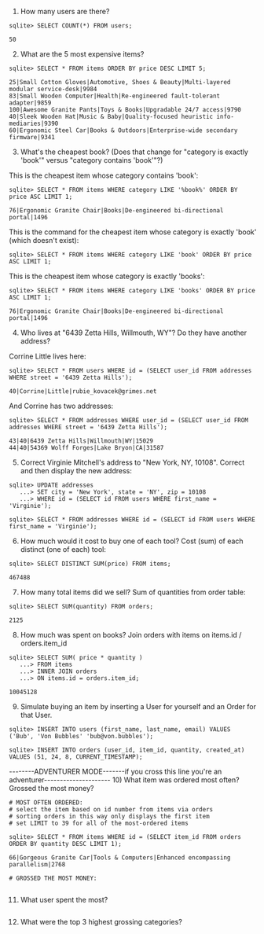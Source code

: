 1) How many users are there?

```
sqlite> SELECT COUNT(*) FROM users;

50
```

2) What are the 5 most expensive items?

```
sqlite> SELECT * FROM items ORDER BY price DESC LIMIT 5;

25|Small Cotton Gloves|Automotive, Shoes & Beauty|Multi-layered modular service-desk|9984
83|Small Wooden Computer|Health|Re-engineered fault-tolerant adapter|9859
100|Awesome Granite Pants|Toys & Books|Upgradable 24/7 access|9790
40|Sleek Wooden Hat|Music & Baby|Quality-focused heuristic info-mediaries|9390
60|Ergonomic Steel Car|Books & Outdoors|Enterprise-wide secondary firmware|9341
```

3) What's the cheapest book? (Does that change for "category is exactly 'book'" versus "category contains 'book'"?)

This is the cheapest item whose category contains 'book':

```
sqlite> SELECT * FROM items WHERE category LIKE '%book%' ORDER BY price ASC LIMIT 1;

76|Ergonomic Granite Chair|Books|De-engineered bi-directional portal|1496
```

This is the command for the cheapest item whose category is exactly 'book' (which doesn't exist):

```
sqlite> SELECT * FROM items WHERE category LIKE 'book' ORDER BY price ASC LIMIT 1;
```

This is the cheapest item whose category is exactly 'books':

```
sqlite> SELECT * FROM items WHERE category LIKE 'books' ORDER BY price ASC LIMIT 1;

76|Ergonomic Granite Chair|Books|De-engineered bi-directional portal|1496
```

4) Who lives at "6439 Zetta Hills, Willmouth, WY"? Do they have another address?

Corrine Little lives here:

```
sqlite> SELECT * FROM users WHERE id = (SELECT user_id FROM addresses WHERE street = '6439 Zetta Hills');

40|Corrine|Little|rubie_kovacek@grimes.net
```

And Corrine has two addresses:

```
sqlite> SELECT * FROM addresses WHERE user_id = (SELECT user_id FROM addresses WHERE street = '6439 Zetta Hills');

43|40|6439 Zetta Hills|Willmouth|WY|15029
44|40|54369 Wolff Forges|Lake Bryon|CA|31587
```

5) Correct Virginie Mitchell's address to "New York, NY, 10108".
Correct and then display the new address:

```
sqlite> UPDATE addresses
   ...> SET city = 'New York', state = 'NY', zip = 10108
   ...> WHERE id = (SELECT id FROM users WHERE first_name = 'Virginie');

sqlite> SELECT * FROM addresses WHERE id = (SELECT id FROM users WHERE first_name = 'Virginie');
```

6) How much would it cost to buy one of each tool?
Cost (sum) of each distinct (one of each) tool:

```
sqlite> SELECT DISTINCT SUM(price) FROM items;

467488
```

7) How many total items did we sell?
Sum of quantities from order table:

```
sqlite> SELECT SUM(quantity) FROM orders;

2125
```

8) How much was spent on books?
Join orders with items on items.id / orders.item_id

```
sqlite> SELECT SUM( price * quantity )
   ...> FROM items
   ...> INNER JOIN orders
   ...> ON items.id = orders.item_id;
   
10045128
```

9) Simulate buying an item by inserting a User for yourself and an Order for that User.


```
sqlite> INSERT INTO users (first_name, last_name, email) VALUES ('Bub', 'Von Bubbles' 'bub@von.bubbles');

sqlite> INSERT INTO orders (user_id, item_id, quantity, created_at) VALUES (51, 24, 8, CURRENT_TIMESTAMP);
```

--------ADVENTURER MODE-------if you cross this line you're an adventurer---------------------
10) What item was ordered most often? Grossed the most money?

```
# MOST OFTEN ORDERED:
# select the item based on id number from items via orders
# sorting orders in this way only displays the first item
# set LIMIT to 39 for all of the most-ordered items

sqlite> SELECT * FROM items WHERE id = (SELECT item_id FROM orders ORDER BY quantity DESC LIMIT 1);

66|Gorgeous Granite Car|Tools & Computers|Enhanced encompassing parallelism|2768

# GROSSED THE MOST MONEY:


```

11) What user spent the most?

```

```

12) What were the top 3 highest grossing categories?

```
```